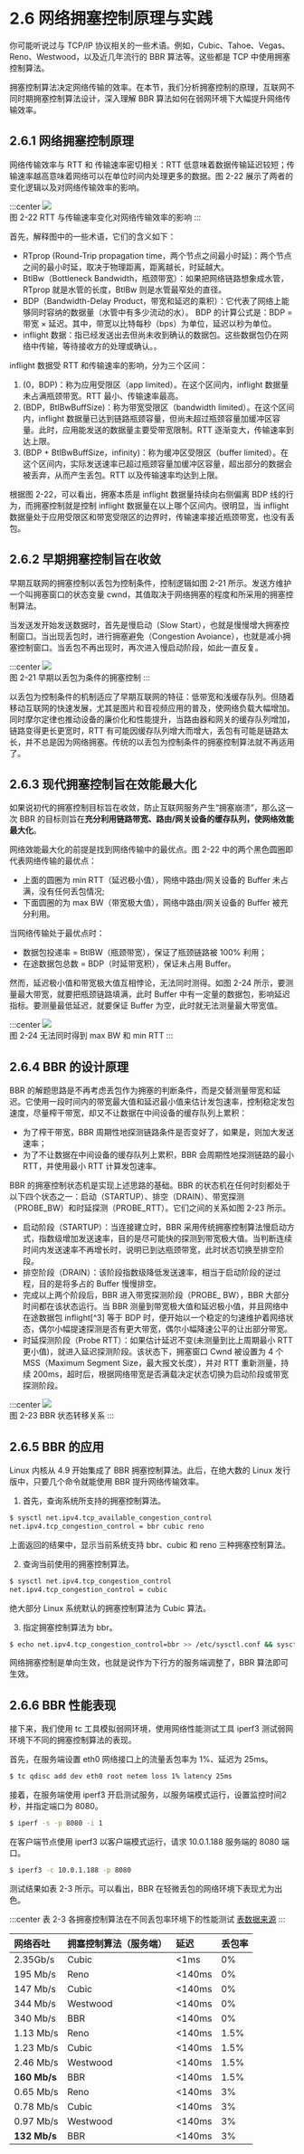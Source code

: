 # 2.6 网络拥塞控制原理与实践

你可能听说过与 TCP/IP 协议相关的一些术语。例如，Cubic、Tahoe、Vegas、Reno、Westwood，以及近几年流行的 BBR 算法等。这些都是 TCP 中使用拥塞控制算法。

拥塞控制算法决定网络传输的效率。在本节，我们分析拥塞控制的原理，互联网不同时期拥塞控制算法设计，深入理解 BBR 算法如何在弱网环境下大幅提升网络传输效率。


## 2.6.1 网络拥塞控制原理

网络传输效率与 RTT 和 传输速率密切相关：RTT 低意味着数据传输延迟较短；传输速率越高意味着网络可以在单位时间内处理更多的数据。图 2-22 展示了两者的变化逻辑以及对网络传输效率的影响。

:::center
  ![](../assets/bbr-cc.png)<br/>
 图 2-22 RTT 与传输速率变化对网络传输效率的影响
:::

首先，解释图中的一些术语，它们的含义如下：

- RTprop (Round-Trip propagation time，两个节点之间最小时延)：两个节点之间的最小时延，取决于物理距离，距离越长，时延越大。
- BtlBw（Bottleneck Bandwidth，瓶颈带宽）：如果把网络链路想象成水管，RTprop 就是水管的长度，BtlBw 则是水管最窄处的直径。
- BDP（Bandwidth-Delay Product，带宽和延迟的乘积）：它代表了网络上能够同时容纳的数据量（水管中有多少流动的水）。 BDP 的计算公式是：BDP = 带宽 × 延迟。其中，带宽以比特每秒（bps）为单位，延迟以秒为单位。
- inflight 数据：指已经发送出去但尚未收到确认的数据包。这些数据包仍在网络中传输，等待接收方的处理或确认。。


inflight 数据受 RTT 和传输速率的影响，分为三个区间：

1. (0，BDP)：称为应用受限区（app limited）。在这个区间内，inflight 数据量未占满瓶颈带宽。RTT 最小、传输速率最高。
2. (BDP，BtlBwBuffSize)：称为带宽受限区（bandwidth limited）。在这个区间内，inflight 数据量已达到链路瓶颈容量，但尚未超过瓶颈容量加缓冲区容量。此时，应用能发送的数据量主要受带宽限制。RTT 逐渐变大，传输速率到达上限。
3. (BDP + BtlBwBuffSize，infinity)：称为缓冲区受限区（buffer limited）。在这个区间内，实际发送速率已超过瓶颈容量加缓冲区容量，超出部分的数据会被丢弃，从而产生丢包。RTT 以及传输速率均达到上限。

根据图 2-22，可以看出，拥塞本质是 inflight 数据量持续向右侧偏离 BDP 线的行为，而拥塞控制就是控制 inflight 数据量在以上哪个区间内。很明显，当 inflight 数据量处于应用受限区和带宽受限区的边界时，传输速率接近瓶颈带宽，也没有丢包。

## 2.6.2 早期拥塞控制旨在收敛

早期互联网的拥塞控制以丢包为控制条件，控制逻辑如图 2-21 所示。发送方维护一个叫拥塞窗口的状态变量 cwnd，其值取决于网络拥塞的程度和所采用的拥塞控制算法。

当发送发开始发送数据时，首先是慢启动（Slow Start），也就是慢慢增大拥塞控制窗口。当出现丢包时，进行拥塞避免（Congestion Avoiance），也就是减小拥塞控制窗口。当丢包不再出现时，再次进入慢启动阶段，如此一直反复。

:::center
  ![](../assets/cc.png)<br/>
 图 2-21 早期以丢包为条件的拥塞控制
:::

以丢包为控制条件的机制适应了早期互联网的特征：低带宽和浅缓存队列。但随着移动互联网的快速发展，尤其是图片和音视频应用的普及，使网络负载大幅增加。同时摩尔定律也推动设备的廉价化和性能提升，当路由器和网关的缓存队列增加，链路变得更长更宽时，RTT 有可能因缓存队列增大而增大，丢包有可能是链路太长，并不总是因为网络拥塞。传统的以丢包为控制条件的拥塞控制算法就不再适用了。


## 2.6.3 现代拥塞控制旨在效能最大化

如果说初代的拥塞控制目标旨在收敛，防止互联网服务产生“拥塞崩溃”，那么这一次 BBR 的目标则旨在**充分利用链路带宽、路由/网关设备的缓存队列，使网络效能最大化**。


网络效能最大化的前提是找到网络传输中的最优点。图 2-22 中的两个黑色圆圈即代表网络传输的最优点：
- 上面的圆圈为 min RTT（延迟极小值），网络中路由/网关设备的 Buffer 未占满，没有任何丢包情况;
- 下面圆圈的为 max BW（带宽极大值），网络中路由/网关设备的 Buffer 被充分利用。

当网络传输处于最优点时：

- 数据包投递率 = BtlBW（瓶颈带宽），保证了瓶颈链路被 100% 利用；
- 在途数据包总数 = BDP（时延带宽积），保证未占用 Buffer。

然而，延迟极小值和带宽极大值互相悖论，无法同时测得。如图 2-24 所示，要测量最大带宽，就要把瓶颈链路填满，此时 Buffer 中有一定量的数据包，影响延迟指标。要测量最低延迟，就要保证 Buffer 为空，此时就无法测量最大带宽值。

:::center
  ![](../assets/bbr-2.png)<br/>
 图 2-24 无法同时得到 max BW 和 min RTT
:::

## 2.6.4 BBR 的设计原理

BBR 的解题思路是不再考虑丢包作为拥塞的判断条件，而是交替测量带宽和延迟。它使用一段时间内的带宽最大值和延迟最小值来估计发包速率，控制稳定发包速度，尽量榨干带宽，却又不让数据在中间设备的缓存队列上累积：

- 为了榨干带宽，BBR 周期性地探测链路条件是否变好了，如果是，则加大发送速率；
- 为了不让数据在中间设备的缓存队列上累积，BBR 会周期性地探测链路的最小 RTT，并使用最小 RTT 计算发包速率。

BBR 的拥塞控制状态机是实现上述思路的基础。BBR 的状态机在任何时刻都处于以下四个状态之一：启动（STARTUP）、排空（DRAIN）、带宽探测（PROBE_BW）和时延探测（PROBE_RTT）。它们之间的关系如图 2-23 所示。

- 启动阶段（STARTUP）：当连接建立时，BBR 采用传统拥塞控制算法慢启动方式，指数级增加发送速率，目的是尽可能快的探测到带宽极大值。当判断连续时间内发送速率不再增长时，说明已到达瓶颈带宽，此时状态切换至排空阶段。
- 排空阶段（DRAIN）：该阶段指数级降低发送速率，相当于启动阶段的逆过程，目的是将多占的 Buffer 慢慢排空。
- 完成以上两个阶段后，BBR 进入带宽探测阶段（PROBE_ BW），BBR 大部分时间都在该状态运行。当 BBR 测量到带宽极大值和延迟极小值，并且网络中在途数据包 inflight[^3] 等于 BDP 时，便开始以一个稳定的匀速维护着网络状态，偶尔小幅提速探测是否有更大带宽，偶尔小幅降速公平的让出部分带宽。
- 时延探测阶段（Probe RTT）：如果估计延迟不变(未测量到比上周期最小 RTT 更小值)，就进入延迟探测阶段。该状态下，拥塞窗口 Cwnd 被设置为 4 个 MSS（Maximum Segment Size，最大报文长度），并对 RTT 重新测量，持续 200ms，超时后，根据网络带宽是否满载决定状态切换为启动阶段或带宽探测阶段。


:::center
  ![](../assets/bbr-status.png)<br/>
 图 2-23 BBR 状态转移关系
:::

## 2.6.5 BBR 的应用

Linux 内核从 4.9 开始集成了 BBR 拥塞控制算法。此后，在绝大数的 Linux 发行版中，只要几个命令就能使用 BBR 提升网络传输效率。

1. 首先，查询系统所支持的拥塞控制算法。
```bash
$ sysctl net.ipv4.tcp_available_congestion_control
net.ipv4.tcp_congestion_control = bbr cubic reno
```
上面返回的结果中，显示当前系统支持 bbr、cubic 和 reno 三种拥塞控制算法。

2. 查询当前使用的拥塞控制算法。

```bash
$ sysctl net.ipv4.tcp_congestion_control
net.ipv4.tcp_congestion_control = cubic
```
绝大部分 Linux 系统默认的拥塞控制算法为 Cubic 算法。

3. 指定拥塞控制算法为 bbr。
```bash
$ echo net.ipv4.tcp_congestion_control=bbr >> /etc/sysctl.conf && sysctl -p
```
网络拥塞控制是单向生效，也就是说作为下行方的服务端调整了，BBR 算法即可生效。

## 2.6.6 BBR 性能表现

接下来，我们使用 tc 工具模拟弱网环境，使用网络性能测试工具 iperf3 测试弱网环境下不同的拥塞控制算法的表现。

首先，在服务端设置 eth0 网络接口上的流量丢包率为 1%、延迟为 25ms。

```bash
$ tc qdisc add dev eth0 root netem loss 1% latency 25ms
```

接着，在服务端使用 iperf3 开启测试服务，以服务端模式运行，设置监控时间2秒，并指定端口为 8080。

```bash
$ iperf -s -p 8080 -i 1
```

在客户端节点使用 iperf3 以客户端模式运行，请求 10.0.1.188 服务端的 8080 端口。

```bash
$ iperf3 -c 10.0.1.188 -p 8080
```

测试结果如表 2-3 所示。可以看出，BBR 在轻微丢包的网络环境下表现尤为出色。

:::center
表 2-3 各拥塞控制算法在不同丢包率环境下的性能测试 [表数据来源](https://toonk.io/tcp-bbr-exploring-tcp-congestion-control/index.html)
:::

|网络吞吐|拥塞控制算法（服务端）|延迟|丢包率|
|:--|:--|:--|:--|
|2.35Gb/s| Cubic| <1ms| 0% |
|195 Mb/s| Reno| <140ms| 0% |
|147 Mb/s| Cubic| <140ms| 0% |
|344 Mb/s| Westwood| <140ms| 0% |
|340 Mb/s| BBR| <140ms| 0% |
|1.13 Mb/s| Reno| <140ms| 1.5% |
|1.23 Mb/s| Cubic| <140ms| 1.5% |
|2.46 Mb/s| Westwood| <140ms| 1.5% |
|**160 Mb/s**| BBR| <140ms| 1.5% |
|0.65 Mb/s| Reno| <140ms| 3% |
|0.78 Mb/s| Cubic| <140ms| 3% |
|0.97 Mb/s| Westwood| <140ms| 3% |
|**132 Mb/s**| BBR| <140ms| 3% |


